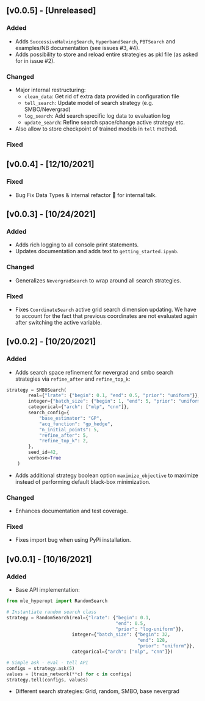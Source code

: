## [v0.0.5] - [Unreleased]

### Added
- Adds `SuccessiveHalvingSearch`, `HyperbandSearch`, `PBTSearch` and examples/NB documentation (see issues #3, #4).
- Adds possibility to store and reload entire strategies as pkl file (as asked for in issue #2).

### Changed
- Major internal restructuring:
  - `clean_data`: Get rid of extra data provided in configuration file
  - `tell_search`: Update model of search strategy (e.g. SMBO/Nevergrad)
  - `log_search`: Add search specific log data to evaluation log
  - `update_search`: Refine search space/change active strategy etc.
- Also allow to store checkpoint of trained models in `tell` method.

### Fixed

## [v0.0.4] - [12/10/2021]

### Fixed
- Bug Fix Data Types & internal refactor 🔺 for internal talk.

## [v0.0.3] - [10/24/2021]

### Added
- Adds rich logging to all console print statements.
- Updates documentation and adds text to `getting_started.ipynb`.

### Changed
- Generalizes `NevergradSearch` to wrap around all search strategies.

### Fixed
- Fixes `CoordinateSearch` active grid search dimension updating. We have to account for the fact that previous coordinates are not evaluated again after switching the active variable.

## [v0.0.2] - [10/20/2021]

### Added
- Adds search space refinement for nevergrad and smbo search strategies via `refine_after` and `refine_top_k`:

```python
strategy = SMBOSearch(
        real={"lrate": {"begin": 0.1, "end": 0.5, "prior": "uniform"}},
        integer={"batch_size": {"begin": 1, "end": 5, "prior": "uniform"}},
        categorical={"arch": ["mlp", "cnn"]},
        search_config={
            "base_estimator": "GP",
            "acq_function": "gp_hedge",
            "n_initial_points": 5,
            "refine_after": 5,
            "refine_top_k": 2,
        },
        seed_id=42,
        verbose=True
    )
```
- Adds additional strategy boolean option `maximize_objective` to maximize instead of performing default black-box minimization.

### Changed
- Enhances documentation and test coverage.

### Fixed
- Fixes import bug when using PyPi installation.


## [v0.0.1] - [10/16/2021]

### Added
- Base API implementation:

```python
from mle_hyperopt import RandomSearch

# Instantiate random search class
strategy = RandomSearch(real={"lrate": {"begin": 0.1,
                                        "end": 0.5,
                                        "prior": "log-uniform"}},
                        integer={"batch_size": {"begin": 32,
                                                "end": 128,
                                                "prior": "uniform"}},
                        categorical={"arch": ["mlp", "cnn"]})

# Simple ask - eval - tell API
configs = strategy.ask(5)
values = [train_network(**c) for c in configs]
strategy.tell(configs, values)
```

- Different search strategies: Grid, random, SMBO, base nevergrad
